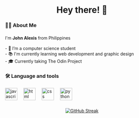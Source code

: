 

<h1 align="center">Hey there! 👋</h1>


###

<h3 align="left">👩‍💻  About Me</h3>

###

<p align="left">
  I'm <strong>John Alexis</strong> from Philippines<br><br>
  - 🔭 I’m a computer science student<br>
  - 📚 I'm currently learning web development and graphic design<br>
  - 🎓 Currently taking The Odin Project
</p>

###

<h3 align="left">🛠 Language and tools</h3>

###

<div align="left">
  <img src="https://cdn.jsdelivr.net/gh/devicons/devicon/icons/javascript/javascript-original.svg" height="40" alt="javascript logo"  />
  <img width="12" />
  <img src="https://cdn.jsdelivr.net/gh/devicons/devicon/icons/html5/html5-original.svg" height="40" alt="html logo"  />
  <img width="12" />
  <img src="https://cdn.jsdelivr.net/gh/devicons/devicon/icons/css3/css3-original.svg" height="40" alt="css logo"  />
  <img width="12" />
  <img src="https://cdn.jsdelivr.net/gh/devicons/devicon/icons/python/python-original.svg" height="40" alt="python logo"  />
  <img width="12" />
</div>

###

<div align="center">
<a href="https://git.io/streak-stats"><img src="https://streak-stats.demolab.com?user=Johnkoder&theme=github-dark-blue&border_radius=10" alt="GitHub Streak" /></a>
</div>
